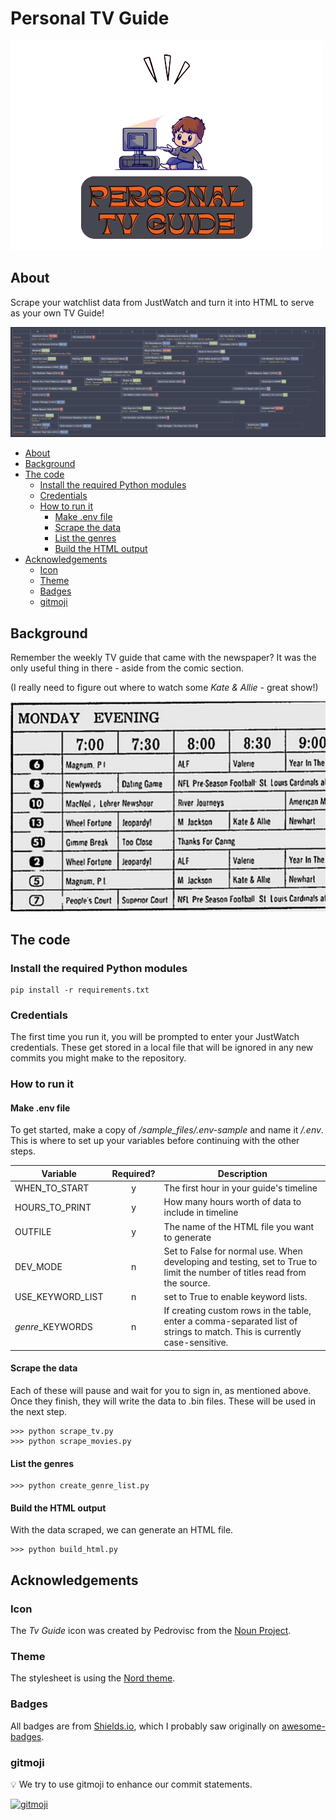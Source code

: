 # Personal TV Guide
![Created by Pedrovisc from Noun Project](images/personal_tv_guide.png)


## About
Scrape your watchlist data from JustWatch and turn it into HTML to serve as your own TV Guide!

![screenshot](images/screenshot%202023-12-24.png)


- [About](#about)
- [Background](#background)
- [The code](#the-code)
  - [Install the required Python modules](#install-the-required-python-modules)
  - [Credentials](#credentials)
  - [How to run it](#how-to-run-it)
    - [Make .env file](#make-env-file)
    - [Scrape the data](#scrape-the-data)
    - [List the genres](#list-the-genres)
    - [Build the HTML output](#build-the-html-output)
- [Acknowledgements](#acknowledgements)
  - [Icon](#icon)
  - [Theme](#theme)
  - [Badges](#badges)
  - [gitmoji](#gitmoji)


## Background
Remember the weekly TV guide that came with the newspaper? It was the only useful thing in there - aside from the comic section.

(I really need to figure out where to watch some *Kate & Allie* - great show!)

![1987](images/1987-TV-Featured1.jpg)


## The code

### Install the required Python modules
```
pip install -r requirements.txt
```

### Credentials
The first time you run it, you will be prompted to enter your JustWatch credentials. These get stored in a local file that will be ignored in any new commits you might make to the repository.

### How to run it

#### Make .env file

To get started, make a copy of */sample_files/.env-sample* and name it */.env*. This is where to set up your variables before continuing with the other steps.

| Variable | Required? | Description |
| --- | :---: | --- |
| WHEN_TO_START | y | The first hour in your guide's timeline |
| HOURS_TO_PRINT | y | How many hours worth of data to include in timeline |
| OUTFILE | y | The name of the HTML file you want to generate |
| DEV_MODE | n | Set to False for normal use. When developing and testing, set to True to limit the number of titles read from the source. |
| USE_KEYWORD_LIST | n | set to True to enable keyword lists. |
| *genre*_KEYWORDS | n | If creating custom rows in the table, enter a comma-separated list of strings to match. This is currently case-sensitive. |


#### Scrape the data
Each of these will pause and wait for you to sign in, as mentioned above. Once they finish, they will write the data to .bin files. These will be used in the next step.

```
>>> python scrape_tv.py
>>> python scrape_movies.py
```

#### List the genres
```
>>> python create_genre_list.py
```

#### Build the HTML output
With the data scraped, we can generate an HTML file.

```
>>> python build_html.py
```


## Acknowledgements

### Icon
The *Tv Guide* icon was created by Pedrovisc from the [Noun Project](https://thenounproject.com/icon/tv-guide-193845/).

### Theme
The stylesheet is using the [Nord theme](https://www.nordtheme.com/).

### Badges
All badges are from [Shields.io](https://shields.io/), which I probably saw originally on [awesome-badges](https://github.com/badges/awesome-badges).

### gitmoji
💡 We try to use gitmoji to enhance our commit statements.

[![gitmoji](https://img.shields.io/badge/gitmoji-%20😜%20😍-FFDD67.svg?style=flat-square)](https://gitmoji.dev/)